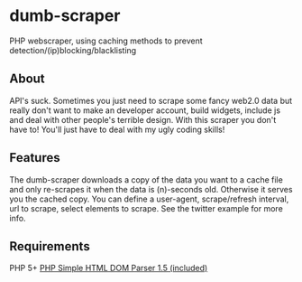 # dumb-scraper
PHP webscraper, using caching methods to prevent detection/(ip)blocking/blacklisting

## About
API's suck. Sometimes you just need to scrape some fancy web2.0 data but really don't want to make an developer account, build widgets, include js and deal with other people's terrible design. With this scraper you don't have to! You'll just have to deal with my ugly coding skills!

## Features
The dumb-scraper downloads a copy of the data you want to a cache file and only re-scrapes it when the data is (n)-seconds old. Otherwise it serves you the cached copy. You can define a user-agent, scrape/refresh interval, url to scrape, select elements to scrape. 
See the twitter example for more info.


## Requirements
PHP 5+
[PHP Simple HTML DOM Parser 1.5 (included) ](http://simplehtmldom.sourceforge.net/)
